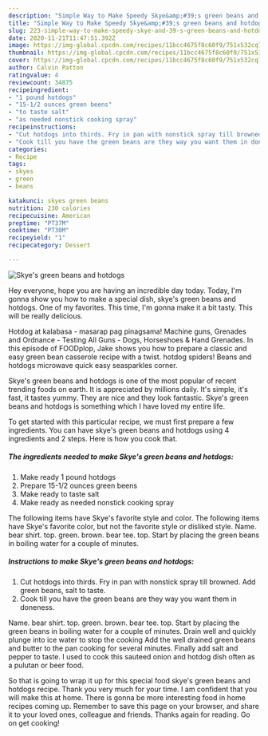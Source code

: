 ```yaml
---
description: "Simple Way to Make Speedy Skye&amp;#39;s green beans and hotdogs"
title: "Simple Way to Make Speedy Skye&amp;#39;s green beans and hotdogs"
slug: 223-simple-way-to-make-speedy-skye-and-39-s-green-beans-and-hotdogs
date: 2020-11-21T11:47:51.392Z
image: https://img-global.cpcdn.com/recipes/11bcc4675f8c60f9/751x532cq70/skyes-green-beans-and-hotdogs-recipe-main-photo.jpg
thumbnail: https://img-global.cpcdn.com/recipes/11bcc4675f8c60f9/751x532cq70/skyes-green-beans-and-hotdogs-recipe-main-photo.jpg
cover: https://img-global.cpcdn.com/recipes/11bcc4675f8c60f9/751x532cq70/skyes-green-beans-and-hotdogs-recipe-main-photo.jpg
author: Calvin Patton
ratingvalue: 4
reviewcount: 34875
recipeingredient:
- "1 pound hotdogs"
- "15-1/2 ounces green beens"
- "to taste salt"
- "as needed nonstick cooking spray"
recipeinstructions:
- "Cut hotdogs into thirds. Fry in pan with nonstick spray till browned. Add green beans, salt to taste."
- "Cook till you have the green beans are they way you want them in doneness."
categories:
- Recipe
tags:
- skyes
- green
- beans

katakunci: skyes green beans 
nutrition: 230 calories
recipecuisine: American
preptime: "PT37M"
cooktime: "PT30M"
recipeyield: "1"
recipecategory: Dessert

---
```



![Skye&#39;s green beans and hotdogs](https://img-global.cpcdn.com/recipes/11bcc4675f8c60f9/751x532cq70/skyes-green-beans-and-hotdogs-recipe-main-photo.jpg)

Hey everyone, hope you are having an incredible day today. Today, I'm gonna show you how to make a special dish, skye&#39;s green beans and hotdogs. One of my favorites. This time, I'm gonna make it a bit tasty. This will be really delicious.

Hotdog at kalabasa - masarap pag pinagsama! Machine guns, Grenades and Ordnance - Testing All Guns - Dogs, Horseshoes &amp; Hand Grenades. In this episode of FOODplop, Jake shows you how to prepare a classic and easy green bean casserole recipe with a twist. hotdog spiders! Beans and hotdogs microwave quick easy seasparkles corner.

Skye&#39;s green beans and hotdogs is one of the most popular of recent trending foods on earth. It is appreciated by millions daily. It's simple, it's fast, it tastes yummy. They are nice and they look fantastic. Skye&#39;s green beans and hotdogs is something which I have loved my entire life.


To get started with this particular recipe, we must first prepare a few ingredients. You can have skye&#39;s green beans and hotdogs using 4 ingredients and 2 steps. Here is how you cook that.

<!--inarticleads1-->

##### The ingredients needed to make Skye&#39;s green beans and hotdogs:

1. Make ready 1 pound hotdogs
1. Prepare 15-1/2 ounces green beens
1. Make ready to taste salt
1. Make ready as needed nonstick cooking spray


The following items have Skye&#39;s favorite style and color. The following items have Skye&#39;s favorite color, but not the favorite style or disliked style. Name. bear shirt. top. green. brown. bear tee. top. Start by placing the green beans in boiling water for a couple of minutes. 

<!--inarticleads2-->

##### Instructions to make Skye&#39;s green beans and hotdogs:

1. Cut hotdogs into thirds. Fry in pan with nonstick spray till browned. Add green beans, salt to taste.
1. Cook till you have the green beans are they way you want them in doneness.


Name. bear shirt. top. green. brown. bear tee. top. Start by placing the green beans in boiling water for a couple of minutes. Drain well and quickly plunge into ice water to stop the cooking Add the well drained green beans and butter to the pan cooking for several minutes. Finally add salt and pepper to taste. I used to cook this sauteed onion and hotdog dish often as a pulutan or beer food. 

So that is going to wrap it up for this special food skye&#39;s green beans and hotdogs recipe. Thank you very much for your time. I am confident that you will make this at home. There is gonna be more interesting food in home recipes coming up. Remember to save this page on your browser, and share it to your loved ones, colleague and friends. Thanks again for reading. Go on get cooking!
